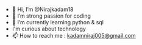 - 👋 Hi, I’m @Nirajkadam18
- 👀 I’m strong passion for coding
- 🌱 I’m currently learning python & sql
- I'm curious about technology
- 📫 How to reach me : kadamniraj005@gmail.com

<!---
Nirajkadam18/Nirajkadam18 is a ✨ special ✨ repository because its `README.md` (this file) appears on your GitHub profile.
You can click the Preview link to take a look at your changes.
--->
